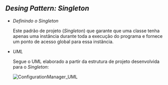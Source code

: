 ## _Desing Pattern: Singleton_

* _Definindo o Singleton_

    Este padrão de projeto (_Singleton_) que garante que uma classe tenha apenas uma instância durante toda a execução do programa e fornece um ponto de acesso global para essa instância.
    

* _UML_

    Segue o UML elaborado a partir da estrutura de projeto desenvolvida para o _Singleton_:

  ![ConfigurationManager_UML](https://github.com/user-attachments/assets/a5af9c4d-7373-41a1-a10e-f4c4e79a9b42)



